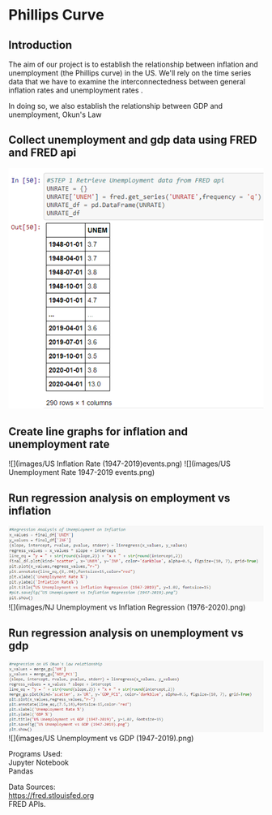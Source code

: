 # Phillips Curve

## Introduction
The aim of our project is to establish the relationship between inflation and unemployment (the Phillips curve) in the US. We'll rely on the time series data that we have to examine the interconnectedness  between general inflation rates and unemployment rates .

In doing so, we also establish the relationship between GDP and unemployment, Okun's Law

## Collect  unemployment and gdp data using FRED and FRED api

![](images/pic1.png)


## Create line graphs for inflation and unemployment rate

![](images/US Inflation Rate (1947-2019)events.png)
![](images/US Unemployment Rate 1947-2019 events.png)  


## Run regression analysis on employment vs inflation

![](images/regr.png)
![](images/NJ Unemployment vs Inflation Regression (1976-2020).png)


## Run regression analysis on unemployment vs gdp 

![](images/regr1.png)
![](images/US Unemployment vs GDP (1947-2019).png)



Programs Used:\
Jupyter Notebook\
Pandas


Data Sources:\
https://fred.stlouisfed.org \
FRED APIs.

